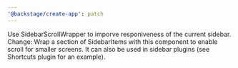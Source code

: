 ```yaml
---
'@backstage/create-app': patch
---
```


Use SidebarScrollWrapper to imporve responiveness of the current sidebar. Change: Wrap a section of SidebarItems with this component to enable scroll for smaller screens. It can also be used in sidebar plugins (see Shortcuts plugin for an example).

